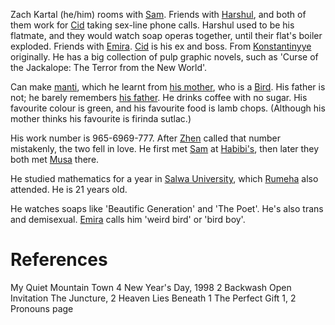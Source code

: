 Zach Kartal (he/him) rooms with [Sam](Sam.md). Friends with [Harshul](Harshul.md), and both of them work for [Cid](Cid.md) taking sex-line phone calls. Harshul used to be his flatmate, and they would watch soap operas together, until their flat's boiler exploded. Friends with [Emira](Emira.md). [Cid](Cid.md) is his ex and boss. From [Konstantinyye](Konstantinyye.md) originally. He has a big collection of pulp graphic novels, such as 'Curse of the Jackalope: The Terror from the New World'.

Can make [manti](manti.md), which he learnt from [his mother](Leila.md), who is a [Bird](Bird). His father is not; he barely remembers [his father](Zach's%20father). He drinks coffee with no sugar. His favourite colour is green, and his favourite food is lamb chops. (Although his mother thinks his favourite is firinda sutlac.)

His work number is 965-6969-777. After [Zhen](Zhen.md) called that number mistakenly, the two fell in love. He first met [Sam](Sam.md) at [Habibi's](Habibi's.md), then later they both met [Musa](Musa.md) there.

He studied mathematics for a year in [Salwa University](Salwa%20University.md), which [Rumeha](Rumeha.md) also attended. He is 21 years old.

He watches soaps like 'Beautific Generation' and 'The Poet'. He's also trans and demisexual. [Emira](Emira.md) calls him 'weird bird' or 'bird boy'.
# References
My Quiet Mountain Town 4
New Year's Day, 1998 2
Backwash
Open Invitation
The Juncture, 2
Heaven Lies Beneath 1
The Perfect Gift 1, 2
Pronouns page